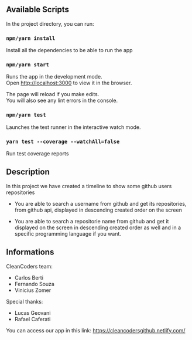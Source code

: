 ## Available Scripts

In the project directory, you can run:

### `npm/yarn install`

Install all the dependencies to be able to run the app

### `npm/yarn start`

Runs the app in the development mode.<br>
Open [http://localhost:3000](http://localhost:3000) to view it in the browser.

The page will reload if you make edits.<br>
You will also see any lint errors in the console.

### `npm/yarn test`

Launches the test runner in the interactive watch mode.<br>

### `yarn test --coverage --watchAll=false`
Run test coverage reports

## Description

In this project we have created a timeline to show some github users repositories

- You are able to search a username from github and get its repositories, from github api, displayed in descending created order on the screen

- You are able to search a repositorie name from github and get it displayed on the screen in descending created order as well and in a specific programming language if you want.

## Informations
CleanCoders team:
- Carlos Berti
- Fernando Souza
- Vinicius Zomer

Special thanks:
- Lucas Geovani
- Rafael Caferati

You can access our app in this link:
    https://cleancodersgithub.netlify.com/

